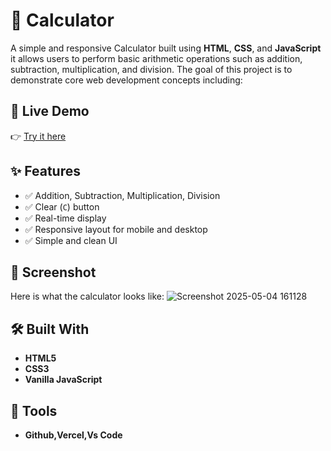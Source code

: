 # 🧮 Calculator

A simple and responsive Calculator built using **HTML**, **CSS**, and **JavaScript** it allows users to perform basic arithmetic operations such as addition, subtraction, multiplication, and division.
The goal of this project is to demonstrate core web development concepts including:

## 🔗 Live Demo

👉 [Try it here](https://calculator-gamma-beryl-97.vercel.app/)

## ✨ Features

- ✅ Addition, Subtraction, Multiplication, Division
- ✅ Clear (`C`) button
- ✅ Real-time display
- ✅ Responsive layout for mobile and desktop
- ✅ Simple and clean UI

 ## 📸 Screenshot
 Here is what the calculator looks like:
 ![Screenshot 2025-05-04 161128](https://github.com/user-attachments/assets/1cd6d772-cfe0-4a21-b0d4-60b38f4cdef3)

## 🛠️ Built With

- **HTML5**
- **CSS3**
- **Vanilla JavaScript**

 ## 🔗 Tools
- **Github,Vercel,Vs Code**
